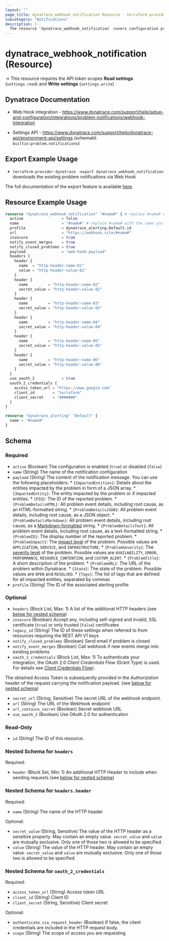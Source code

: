 ```yaml
---
layout: ""
page_title: dynatrace_webhook_notification Resource - terraform-provider-dynatrace"
subcategory: "Notifications"
description: |-
  The resource `dynatrace_webhook_notification` covers configuration problem notifications sent via Web Hook
---
```


# dynatrace_webhook_notification (Resource)

-> This resource requires the API token scopes **Read settings** (`settings.read`) and **Write settings** (`settings.write`)

## Dynatrace Documentation

- Web Hook integration - https://www.dynatrace.com/support/help/setup-and-configuration/integrations/problem-notifications/webhook-integration

- Settings API - https://www.dynatrace.com/support/help/dynatrace-api/environment-api/settings (schemaId: `builtin:problem.notifications`)

## Export Example Usage

- `terraform-provider-dynatrace -export dynatrace_webhook_notification` downloads the existing problem notifications via Web Hook

The full documentation of the export feature is available [here](https://dt-url.net/h203qmc).

## Resource Example Usage

```terraform
resource "dynatrace_webhook_notification" "#name#" { # replace #name# with the name you would like your resource be known within your Terraform Module
  active                 = false
  name                   = "#name#" # replace #name# with the name you would like your entry to be displayed within the Dynatrace Web UI
  profile                = dynatrace_alerting.Default.id
  url                    = "https://webhook.site/#name#"
  insecure               = true
  notify_event_merges    = true
  notify_closed_problems = true
  payload                = "web-hook-payload"
  headers {
    header {
      name  = "http-header-name-01"
      value = "http-header-value-01"
    }
    header {
      name         = "http-header-name-02"
      secret_value = "http-header-value-02"
    }
    header {
      name         = "http-header-name-03"
      secret_value = "http-header-value-03"
    }
    header {
      name         = "http-header-name-04"
      secret_value = "http-header-value-04"
    }
    header {
      name         = "http-header-name-05"
      secret_value = "http-header-value-05"
    }
    header {
      name         = "http-header-name-06"
      secret_value = "http-header-value-06"
    }
  }
  use_oauth_2            = true
  oauth_2_credentials {
    access_token_url = "https://www.google.com"
    client_id        = "terraform"
    client_secret    = "#######"
  }
}

resource "dynatrace_alerting" "Default" {
  name = "#name#"
}
```

<!-- schema generated by tfplugindocs -->
## Schema

### Required

- `active` (Boolean) The configuration is enabled (`true`) or disabled (`false`)
- `name` (String) The name of the notification configuration
- `payload` (String) The content of the notification message. You can use the following placeholders:  * `{ImpactedEntities}`: Details about the entities impacted by the problem in form of a JSON array.  * `{ImpactedEntity}`: The entity impacted by the problem or *X* impacted entities.  * `{PID}`: The ID of the reported problem.  * `{ProblemDetailsHTML}`: All problem event details, including root cause, as an HTML-formatted string.  * `{ProblemDetailsJSON}`: All problem event details, including root cause, as a JSON object.  * `{ProblemDetailsMarkdown}`: All problem event details, including root cause, as a [Markdown-formatted](https://www.markdownguide.org/cheat-sheet/) string.  * `{ProblemDetailsText}`: All problem event details, including root cause, as a text-formatted string.  * `{ProblemID}`: The display number of the reported problem.  * `{ProblemImpact}`: The [impact level](https://www.dynatrace.com/support/help/shortlink/impact-analysis) of the problem. Possible values are `APPLICATION`, `SERVICE`, and `INFRASTRUCTURE`.  * `{ProblemSeverity}`: The [severity level](https://www.dynatrace.com/support/help/shortlink/event-types) of the problem. Possible values are `AVAILABILITY`, `ERROR`, `PERFORMANCE`, `RESOURCE_CONTENTION`, and `CUSTOM_ALERT`.  * `{ProblemTitle}`: A short description of the problem.  * `{ProblemURL}`: The URL of the problem within Dynatrace.  * `{State}`: The state of the problem. Possible values are `OPEN` and `RESOLVED`.  * `{Tags}`: The list of tags that are defined for all impacted entities, separated by commas
- `profile` (String) The ID of the associated alerting profile

### Optional

- `headers` (Block List, Max: 1) A list of the additional HTTP headers (see [below for nested schema](#nestedblock--headers))
- `insecure` (Boolean) Accept any, including self-signed and invalid, SSL certificate (`true`) or only trusted (`false`) certificates
- `legacy_id` (String) The ID of these settings when referred to from resources requiring the REST API V1 keys
- `notify_closed_problems` (Boolean) Send email if problem is closed
- `notify_event_merges` (Boolean) Call webhook if new events merge into existing problems
- `oauth_2_credentials` (Block List, Max: 1) To authenticate your integration, the OAuth 2.0 *Client Credentials* Flow (Grant Type) is used. For details see [Client Credentials Flow](https://dt-url.net/ym22wsm)).

The obtained Access Token is subsequently provided in the *Authorization* header of the request carrying the notification payload. (see [below for nested schema](#nestedblock--oauth_2_credentials))
- `secret_url` (String, Sensitive) The secret URL of the webhook endpoint.
- `url` (String) The URL of the WebHook endpoint
- `url_contains_secret` (Boolean) Secret webhook URL
- `use_oauth_2` (Boolean) Use OAuth 2.0 for authentication

### Read-Only

- `id` (String) The ID of this resource.

<a id="nestedblock--headers"></a>
### Nested Schema for `headers`

Required:

- `header` (Block Set, Min: 1) An additional HTTP Header to include when sending requests (see [below for nested schema](#nestedblock--headers--header))

<a id="nestedblock--headers--header"></a>
### Nested Schema for `headers.header`

Required:

- `name` (String) The name of the HTTP header

Optional:

- `secret_value` (String, Sensitive) The value of the HTTP header as a sensitive property. May contain an empty value. `secret_value` and `value` are mutually exclusive. Only one of those two is allowed to be specified.
- `value` (String) The value of the HTTP header. May contain an empty value. `secret_value` and `value` are mutually exclusive. Only one of those two is allowed to be specified.



<a id="nestedblock--oauth_2_credentials"></a>
### Nested Schema for `oauth_2_credentials`

Required:

- `access_token_url` (String) Access token URL
- `client_id` (String) Client ID
- `client_secret` (String, Sensitive) Client secret

Optional:

- `authenticate_via_request_header` (Boolean) If false, the client credentials are included in the HTTP request body.
- `scope` (String) The scope of access you are requesting
 